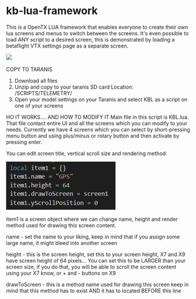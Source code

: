 # kb-lua-framework

This is a OpenTX LUA framework that enables everyone to create their own lua screens and menus to switch between the screens.
It's even possible to load ANY script to a desired screen, this is demonstrated by loading a betaflight VTX settings page as a separate screen.


![](https://raw.githubusercontent.com/kbilicic/kb-lua-framework/master/IMAGES/demo%2019.2.2019.gif)

COPY TO TARANIS
1. Download all files
2. Unzip and copy to your taranis SD card Location: /SCRIPTS/TELEMETRY/
3. Open your model settings on your Taranis and select KBL as a script on one of your screens


HO IT WORKS.... AND HOW TO MODIFY IT
Main file in this script is KBL.lua. That file contact entire UI and all the screens which you can modify to your needs.
Currently we have 4 screens which you can select by short-pressing menu button and using plus/minus or rotary button and then activate by pressing enter.


You can edit screen title, vertical scroll size and rendering method:

![](https://raw.githubusercontent.com/kbilicic/kb-lua-framework/master/IMAGES/screen_config_example.JPG)

item1 is a screen object where we can change name, height and render method used for drawing this screen content.

name - set the name to your liking, keep in mind that if you assign some large name, it might bleed into another screen

height - this is the screen height, set this to your screen height, X7 and X9 have screen height of 64 pixels...
         You can set this to be LARGER than your screen size, if you do that, you will be able to scroll the screen content using your X7          know, or + and - buttons on X9
         
drawToScreen - this is a method name used for drawing this screen
               keep in mind that this method has to exist AND it has to located BEFORE this line
               
